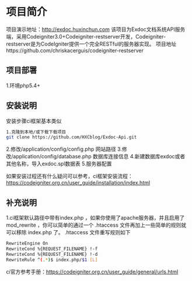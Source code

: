 # 项目简介
项目演示地址：http://exdoc.huxinchun.com
该项目为Exdoc文档系统API服务端，采用Codeigniter3.0+Codeigniter-restserver开发，Codeigniter-restserver是为CodeIgniter提供一个完全RESTful的服务器实现。
项目地址https://github.com/chriskacerguis/codeigniter-restserver
## 项目部署
1.环境php5.4+
## 安装说明
安装步骤ci框架基本类似
``` bash
1.克隆到本地/或下载下载项目
git clone https://github.com/HXCblog/Exdoc-Api.git
```
2.修改/application/config/config.php 网站路径
3.修改/application/config/database.php 数据库连接信息
4.新建数据库exdoc或者其他名称，导入exdoc.spl数据表
5.服务器配置

如果安装过程还有什么疑问可以参考，ci框架安装流程：https://codeigniter.org.cn/user_guide/installation/index.html

## 补充说明
1.ci框架默认路径中带有index.php ，如果你使用了apache服务器，并且启用了 mod_rewrite ，你可以简单的通过一个 .htaccess 文件再加上一些简单的规则就可以移除 index.php 了。
 .htaccess 文件重写规则如下
``` bash
RewriteEngine On  
RewriteCond %{REQUEST_FILENAME} !-f  
RewriteCond %{REQUEST_FILENAME} !-d  
RewriteRule ^(.*)$ index.php/$1 [L]
```
ci官方参考手册：https://codeigniter.org.cn/user_guide/general/urls.html
